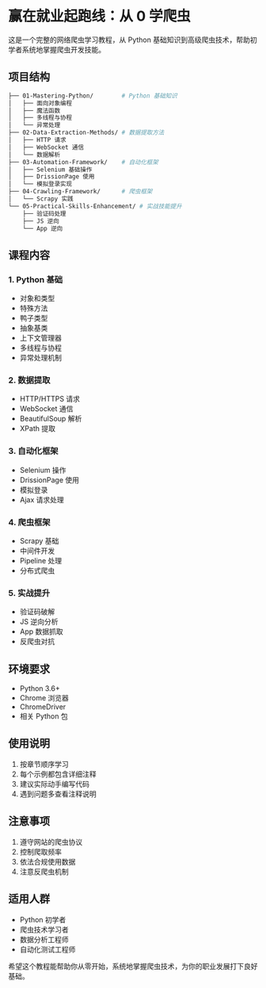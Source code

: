 # 赢在就业起跑线：从 0 学爬虫

这是一个完整的网络爬虫学习教程，从 Python 基础知识到高级爬虫技术，帮助初学者系统地掌握爬虫开发技能。

## 项目结构

```bash
├── 01-Mastering-Python/        # Python 基础知识
│   ├── 面向对象编程
│   ├── 魔法函数
│   ├── 多线程与协程
│   └── 异常处理
├── 02-Data-Extraction-Methods/ # 数据提取方法
│   ├── HTTP 请求
│   ├── WebSocket 通信
│   └── 数据解析
├── 03-Automation-Framework/    # 自动化框架
│   ├── Selenium 基础操作
│   ├── DrissionPage 使用
│   └── 模拟登录实现
├── 04-Crawling-Framework/      # 爬虫框架
│   └── Scrapy 实践
└── 05-Practical-Skills-Enhancement/ # 实战技能提升
    ├── 验证码处理
    ├── JS 逆向
    └── App 逆向
```

## 课程内容

### 1. Python 基础

- 对象和类型
- 特殊方法
- 鸭子类型
- 抽象基类
- 上下文管理器
- 多线程与协程
- 异常处理机制

### 2. 数据提取

- HTTP/HTTPS 请求
- WebSocket 通信
- BeautifulSoup 解析
- XPath 提取

### 3. 自动化框架

- Selenium 操作
- DrissionPage 使用
- 模拟登录
- Ajax 请求处理

### 4. 爬虫框架

- Scrapy 基础
- 中间件开发
- Pipeline 处理
- 分布式爬虫

### 5. 实战提升

- 验证码破解
- JS 逆向分析
- App 数据抓取
- 反爬虫对抗

## 环境要求

- Python 3.6+
- Chrome 浏览器
- ChromeDriver
- 相关 Python 包

## 使用说明

1. 按章节顺序学习
2. 每个示例都包含详细注释
3. 建议实际动手编写代码
4. 遇到问题多查看注释说明

## 注意事项

1. 遵守网站的爬虫协议
2. 控制爬取频率
3. 依法合规使用数据
4. 注意反爬虫机制

## 适用人群

- Python 初学者
- 爬虫技术学习者
- 数据分析工程师
- 自动化测试工程师

希望这个教程能帮助你从零开始，系统地掌握爬虫技术，为你的职业发展打下良好基础。

